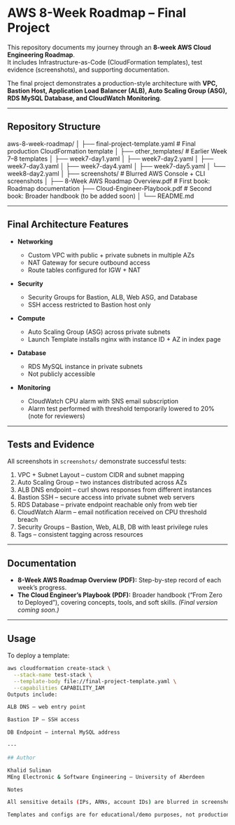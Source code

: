 # AWS 8-Week Roadmap – Final Project

This repository documents my journey through an **8-week AWS Cloud Engineering Roadmap**.  
It includes Infrastructure-as-Code (CloudFormation templates), test evidence (screenshots), and supporting documentation.

The final project demonstrates a production-style architecture with **VPC, Bastion Host, Application Load Balancer (ALB), Auto Scaling Group (ASG), RDS MySQL Database, and CloudWatch Monitoring**.

---

## Repository Structure

aws-8-week-roadmap/
│
├── final-project-template.yaml      # Final production CloudFormation template
│
├── other_templates/                 # Earlier Week 7–8 templates
│   ├── week7-day1.yaml
│   ├── week7-day2.yaml
│   ├── week7-day3.yaml
│   ├── week7-day4.yaml
│   ├── week7-day5.yaml
│   └── week8-day2.yaml
│
├── screenshots/                     # Blurred AWS Console + CLI screenshots
│
├── 8-Week AWS Roadmap Overview.pdf  # First book: Roadmap documentation
├── Cloud-Engineer-Playbook.pdf      # Second book: Broader handbook (to be added soon)
│
└── README.md

---

## Final Architecture Features

- **Networking**
  - Custom VPC with public + private subnets in multiple AZs
  - NAT Gateway for secure outbound access
  - Route tables configured for IGW + NAT

- **Security**
  - Security Groups for Bastion, ALB, Web ASG, and Database
  - SSH access restricted to Bastion host only

- **Compute**
  - Auto Scaling Group (ASG) across private subnets
  - Launch Template installs nginx with instance ID + AZ in index page

- **Database**
  - RDS MySQL instance in private subnets
  - Not publicly accessible

- **Monitoring**
  - CloudWatch CPU alarm with SNS email subscription
  - Alarm test performed with threshold temporarily lowered to 20% (note for reviewers)

---

## Tests and Evidence

All screenshots in `screenshots/` demonstrate successful tests:

1. VPC + Subnet Layout – custom CIDR and subnet mapping  
2. Auto Scaling Group – two instances distributed across AZs  
3. ALB DNS endpoint – curl shows responses from different instances  
4. Bastion SSH – secure access into private subnet web servers  
5. RDS Database – private endpoint reachable only from web tier  
6. CloudWatch Alarm – email notification received on CPU threshold breach  
7. Security Groups – Bastion, Web, ALB, DB with least privilege rules  
8. Tags – consistent tagging across resources  

---

## Documentation

- **8-Week AWS Roadmap Overview (PDF):** Step-by-step record of each week’s progress.  
- **The Cloud Engineer’s Playbook (PDF):** Broader handbook (“From Zero to Deployed”), covering concepts, tools, and soft skills. *(Final version coming soon.)*

---

## Usage

To deploy a template:

```bash
aws cloudformation create-stack \
  --stack-name test-stack \
  --template-body file://final-project-template.yaml \
  --capabilities CAPABILITY_IAM
Outputs include:

ALB DNS – web entry point

Bastion IP – SSH access

DB Endpoint – internal MySQL address

---

## Author

Khalid Suliman
MEng Electronic & Software Engineering – University of Aberdeen

Notes

All sensitive details (IPs, ARNs, account IDs) are blurred in screenshots.

Templates and configs are for educational/demo purposes, not production.
